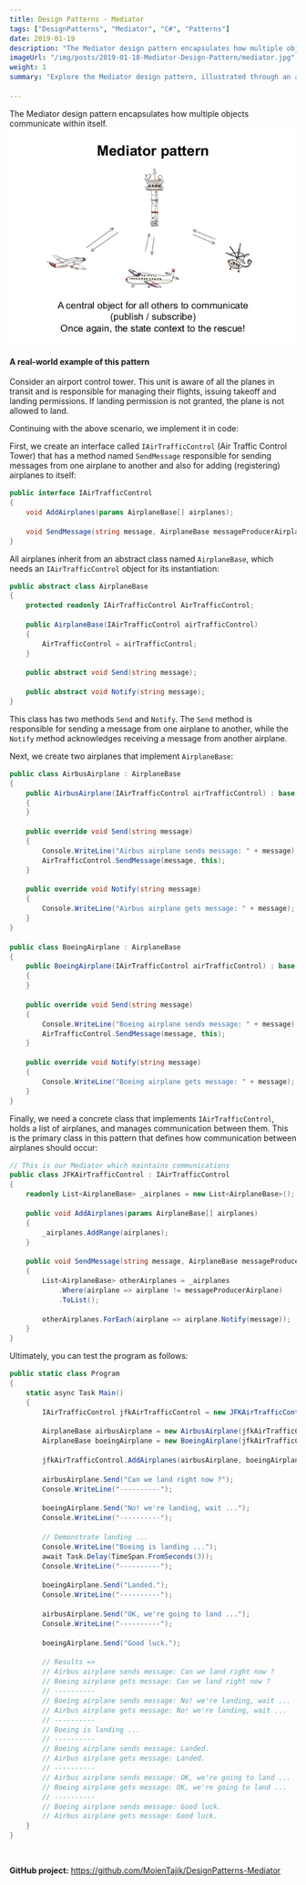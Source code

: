```yaml
---
title: Design Patterns - Mediator
tags: ["DesignPatterns", "Mediator", "C#", "Patterns"]
date: 2019-01-19
description: "The Mediator design pattern encapsulates how multiple objects communicate within itself."
imageUrl: "/img/posts/2019-01-18-Mediator-Design-Pattern/mediator.jpg"
weight: 1
summary: "Explore the Mediator design pattern, illustrated through an airport control tower analogy. Learn how it manages communications between planes in **C#**, starting from the `IAirTrafficControl` interface to the implementation of `AirbusAirplane` and `BoeingAirplane` classes. The article concludes with the `JFKAirTrafficControl` class, demonstrating the pattern's role in facilitating effective object interaction. Ideal for those interested in applying design patterns in software engineering."

---
```


The Mediator design pattern encapsulates how multiple objects communicate within itself.
<img src="./mediator.jpg" width="700px" alt="Mediator" style="margin:auto;">

#### A real-world example of this pattern

Consider an airport control tower. This unit is aware of all the planes in transit and is responsible for managing their flights, issuing takeoff and landing permissions. If landing permission is not granted, the plane is not allowed to land.

Continuing with the above scenario, we implement it in code:

First, we create an interface called `IAirTrafficControl` (Air Traffic Control Tower) that has a method named `SendMessage` responsible for sending messages from one airplane to another and also for adding (registering) airplanes to itself:

```C#
public interface IAirTrafficControl
{
    void AddAirplanes(params AirplaneBase[] airplanes);

    void SendMessage(string message, AirplaneBase messageProducerAirplane);
}
```

All airplanes inherit from an abstract class named `AirplaneBase`, which needs an `IAirTrafficControl` object for its instantiation:

```C#
public abstract class AirplaneBase
{
    protected readonly IAirTrafficControl AirTrafficControl;

    public AirplaneBase(IAirTrafficControl airTrafficControl)
    {
        AirTrafficControl = airTrafficControl;
    }

    public abstract void Send(string message);

    public abstract void Notify(string message);
}
```

This class has two methods `Send` and `Notify`. The `Send` method is responsible for sending a message from one airplane to another, while the `Notify` method acknowledges receiving a message from another airplane.

Next, we create two airplanes that implement `AirplaneBase`:

```C#
public class AirbusAirplane : AirplaneBase
{
    public AirbusAirplane(IAirTrafficControl airTrafficControl) : base(airTrafficControl)
    {
    }

    public override void Send(string message)
    {
        Console.WriteLine("Airbus airplane sends message: " + message);
        AirTrafficControl.SendMessage(message, this);
    }

    public override void Notify(string message)
    {
        Console.WriteLine("Airbus airplane gets message: " + message);
    }
}

public class BoeingAirplane : AirplaneBase
{
    public BoeingAirplane(IAirTrafficControl airTrafficControl) : base(airTrafficControl)
    {
    }

    public override void Send(string message)
    {
        Console.WriteLine("Boeing airplane sends message: " + message);
        AirTrafficControl.SendMessage(message, this);
    }

    public override void Notify(string message)
    {
        Console.WriteLine("Boeing airplane gets message: " + message);
    }
}
```

Finally, we need a concrete class that implements `IAirTrafficControl`, holds a list of airplanes, and manages communication between them. This is the primary class in this pattern that defines how communication between airplanes should occur:

```C#
// This is our Mediator which maintains communications
public class JFKAirTrafficControl : IAirTrafficControl
{
    readonly List<AirplaneBase> _airplanes = new List<AirplaneBase>();

    public void AddAirplanes(params AirplaneBase[] airplanes)
    {
        _airplanes.AddRange(airplanes);
    }

    public void SendMessage(string message, AirplaneBase messageProducerAirplane)
    {
        List<AirplaneBase> otherAirplanes = _airplanes
            .Where(airplane => airplane != messageProducerAirplane)
            .ToList();

        otherAirplanes.ForEach(airplane => airplane.Notify(message));
    }
}
```

Ultimately, you can test the program as follows:

```C#
public static class Program
{
    static async Task Main()
    {
        IAirTrafficControl jfkAirTrafficControl = new JFKAirTrafficControl();

        AirplaneBase airbusAirplane = new AirbusAirplane(jfkAirTrafficControl);
        AirplaneBase boeingAirplane = new BoeingAirplane(jfkAirTrafficControl);

        jfkAirTrafficControl.AddAirplanes(airbusAirplane, boeingAirplane);

        airbusAirplane.Send("Can we land right now ?");
        Console.WriteLine("----------");

        boeingAirplane.Send("No! we're landing, wait ...");
        Console.WriteLine("----------");

        // Demonstrate landing ...
        Console.WriteLine("Boeing is landing ...");
        await Task.Delay(TimeSpan.FromSeconds(3));
        Console.WriteLine("----------");

        boeingAirplane.Send("Landed.");
        Console.WriteLine("----------");

        airbusAirplane.Send("OK, we're going to land ...");
        Console.WriteLine("----------");

        boeingAirplane.Send("Good luck.");

        // Results =>
        // Airbus airplane sends message: Can we land right now ?
        // Boeing airplane gets message: Can we land right now ?
        // ----------
        // Boeing airplane sends message: No! we're landing, wait ...
        // Airbus airplane gets message: No! we're landing, wait ...
        // ----------
        // Boeing is landing ...
        // ----------
        // Boeing airplane sends message: Landed.
        // Airbus airplane gets message: Landed.
        // ----------
        // Airbus airplane sends message: OK, we're going to land ...
        // Boeing airplane gets message: OK, we're going to land ...
        // ----------
        // Boeing airplane sends message: Good luck.
        // Airbus airplane gets message: Good luck.
    }
}
```

<br>

**GitHub project:** https://github.com/MoienTajik/DesignPatterns-Mediator